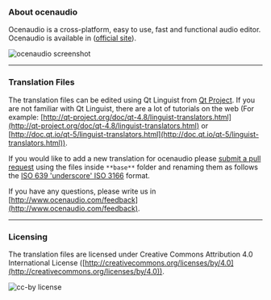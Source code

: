 ### About ocenaudio

Ocenaudio is a cross-platform, easy to use, fast and functional audio editor. Ocenaudio is available in ([official site](http://www.ocenaudio.com)).

![ocenaudio screenshot](http://www.ocenaudio.com/imgs/screenshot_mac01.png)

___

### Translation Files

The translation files can be edited using Qt Linguist from [Qt Project](http://qt-project.org). If you are not familiar with Qt Linguist, there are a lot of tutorials on the web (For example:
[http://qt-project.org/doc/qt-4.8/linguist-translators.html](http://qt-project.org/doc/qt-4.8/linguist-translators.html) or [http://doc.qt.io/qt-5/linguist-translators.html](http://doc.qt.io/qt-5/linguist-translators.html)).

If you would like to add a new translation for ocenaudio please
[submit a pull request](https://github.com/ocenaudio/ocenaudio-translations/pull/new/master) using the files inside `**base**` folder and renaming them as follows the
[ISO 639 'underscore' ISO 3166](http://www.localeplanet.com/icu/) format.

If you have any questions, please write us in [http://www.ocenaudio.com/feedback](http://www.ocenaudio.com/feedback).

___

### Licensing

The translation files are licensed under Creative Commons Attribution 4.0 International License ([http://creativecommons.org/licenses/by/4.0](http://creativecommons.org/licenses/by/4.0)).

![cc-by license](http://i.creativecommons.org/l/by/4.0/88x31.png)
